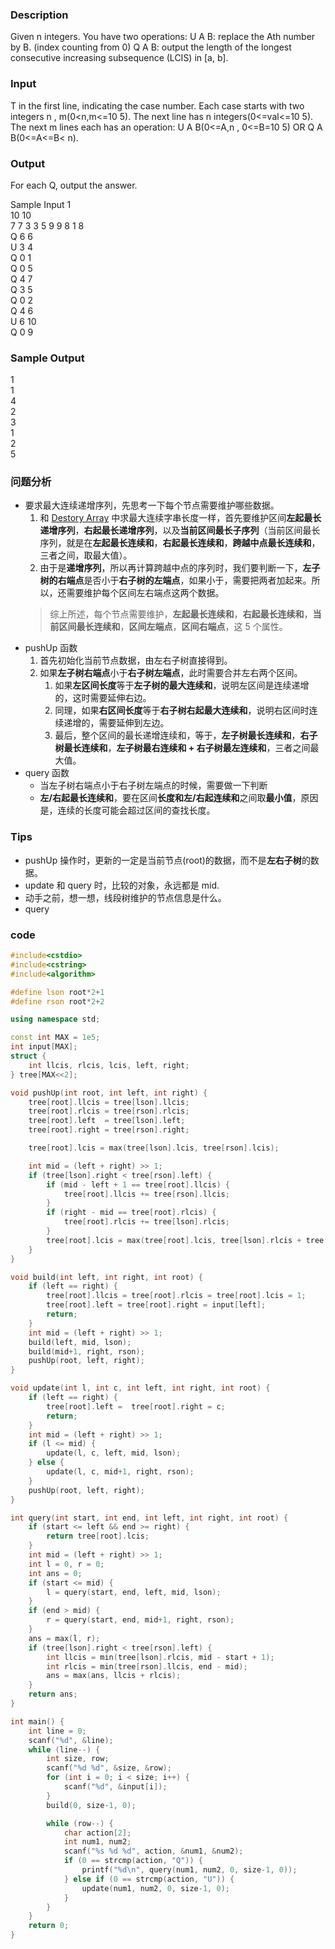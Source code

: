 ### Description
Given n integers. 
You have two operations: 
U A B: replace the Ath number by B. (index counting from 0) 
Q A B: output the length of the longest consecutive increasing subsequence (LCIS) in [a, b]. 

### Input
T in the first line, indicating the case number. 
Each case starts with two integers n , m(0<n,m<=10 5). 
The next line has n integers(0<=val<=10 5). 
The next m lines each has an operation: 
U A B(0<=A,n , 0<=B=10 5) 
OR 
Q A B(0<=A<=B< n). 

### Output
For each Q, output the answer.

Sample Input
1  
10 10  
7 7 3 3 5 9 9 8 1 8   
Q 6 6  
U 3 4  
Q 0 1  
Q 0 5  
Q 4 7  
Q 3 5  
Q 0 2  
Q 4 6  
U 6 10  
Q 0 9  

### Sample Output
1  
1  
4  
2  
3  
1  
2  
5  

### 问题分析
* 要求最大连续递增序列，先思考一下每个节点需要维护哪些数据。
    1. 和 [Destory Array](./Destory_Array.md) 中求最大连续字串长度一样，首先要维护区间**左起最长递增序列**，**右起最长递增序列**，以及**当前区间最长子序列**（当前区间最长序列，就是在**左起最长连续和**，**右起最长连续和**，**跨越中点最长连续和**，三者之间，取最大值）。
    1. 由于是**递增序列**，所以再计算跨越中点的序列时，我们要判断一下，**左子树的右端点**是否小于**右子树的左端点**，如果小于，需要把两者加起来。所以，还需要维护每个区间左右端点这两个数据。  
    > 综上所述，每个节点需要维护，**左起最长连续和**，**右起最长连续和**，**当前区间最长连续和**，**区间左端点**，**区间右端点**，这 5 个属性。
* pushUp 函数
    1. 首先初始化当前节点数据，由左右子树直接得到。
    1. 如果**左子树右端点**小于**右子树左端点**，此时需要合并左右两个区间。
        1. 如果**左区间长度**等于**左子树的最大连续和**，说明左区间是连续递增的，这时需要延伸右边。
        1. 同理，如果**右区间长度**等于**右子树右起最大连续和**，说明右区间时连续递增的，需要延伸到左边。
        1. 最后，整个区间的最长递增连续和，等于，**左子树最长连续和**，**右子树最长连续和**，**左子树最右连续和 + 右子树最左连续和**，三者之间最大值。
* query 函数
    * 当左子树右端点小于右子树左端点的时候，需要做一下判断
    * **左/右起最长连续和**，要在区间**长度和左/右起连续和**之间取**最小值**，原因是，连续的长度可能会超过区间的查找长度。

### Tips
* pushUp 操作时，更新的一定是当前节点(root)的数据，而不是**左右子树**的数据。
* update 和 query 时，比较的对象，永远都是 mid.
* 动手之前，想一想，线段树维护的节点信息是什么。
* query 

### code
```cpp
#include<cstdio>
#include<cstring>
#include<algorithm>

#define lson root*2+1
#define rson root*2+2

using namespace std;

const int MAX = 1e5;
int input[MAX];
struct {
    int llcis, rlcis, lcis, left, right;
} tree[MAX<<2];

void pushUp(int root, int left, int right) {
    tree[root].llcis = tree[lson].llcis;
    tree[root].rlcis = tree[rson].rlcis;
    tree[root].left  = tree[lson].left;
    tree[root].right = tree[rson].right;

    tree[root].lcis = max(tree[lson].lcis, tree[rson].lcis);

    int mid = (left + right) >> 1;
    if (tree[lson].right < tree[rson].left) {
        if (mid - left + 1 == tree[root].llcis) {
            tree[root].llcis += tree[rson].llcis;
        }
        if (right - mid == tree[root].rlcis) {
            tree[root].rlcis += tree[lson].rlcis;
        }
        tree[root].lcis = max(tree[root].lcis, tree[lson].rlcis + tree[rson].llcis);
    }
}

void build(int left, int right, int root) {
    if (left == right) {
        tree[root].llcis = tree[root].rlcis = tree[root].lcis = 1;
        tree[root].left = tree[root].right = input[left];
        return;
    }
    int mid = (left + right) >> 1;
    build(left, mid, lson);
    build(mid+1, right, rson);
    pushUp(root, left, right);
}

void update(int l, int c, int left, int right, int root) {
    if (left == right) {
        tree[root].left =  tree[root].right = c;
        return;
    }
    int mid = (left + right) >> 1;
    if (l <= mid) {
        update(l, c, left, mid, lson);
    } else {
        update(l, c, mid+1, right, rson);
    }
    pushUp(root, left, right);
}

int query(int start, int end, int left, int right, int root) {
    if (start <= left && end >= right) {
        return tree[root].lcis;
    }
    int mid = (left + right) >> 1;
    int l = 0, r = 0;
    int ans = 0;
    if (start <= mid) {
        l = query(start, end, left, mid, lson);
    }
    if (end > mid) {
        r = query(start, end, mid+1, right, rson);
    }
    ans = max(l, r);
    if (tree[lson].right < tree[rson].left) {
        int llcis = min(tree[lson].rlcis, mid - start + 1);
        int rlcis = min(tree[rson].llcis, end - mid);
        ans = max(ans, llcis + rlcis);
    }
    return ans;
}

int main() {
    int line = 0;
    scanf("%d", &line);
    while (line--) {
        int size, row;
        scanf("%d %d", &size, &row);
        for (int i = 0; i < size; i++) {
            scanf("%d", &input[i]);
        }
        build(0, size-1, 0);

        while (row--) {
            char action[2];
            int num1, num2;
            scanf("%s %d %d", action, &num1, &num2);
            if (0 == strcmp(action, "Q")) {
                printf("%d\n", query(num1, num2, 0, size-1, 0));
            } else if (0 == strcmp(action, "U")) {
                update(num1, num2, 0, size-1, 0);
            }
        }
    }
    return 0;
}
```